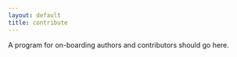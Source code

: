 ```yaml
---
layout: default
title: contribute
---
```


A program for on-boarding authors and contributors should go here.
